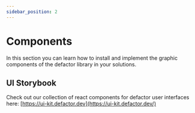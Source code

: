```yaml
---
sidebar_position: 2
---
```


# Components

In this section you can learn how to install and implement the graphic components of the defactor library in your solutions.


## UI Storybook 

Check out our collection of react components for defactor user interfaces here: [https://ui-kit.defactor.dev](https://ui-kit.defactor.dev/)
